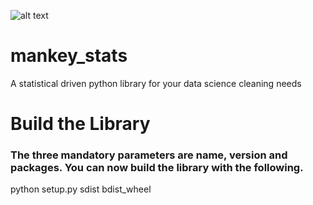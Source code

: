 ![alt text](https://www.pngfind.com/pngs/m/607-6079786_056-mankey-mankey-pokemon-hd-png-download.png)

# mankey_stats
A statistical driven python library for your data science cleaning needs


# Build the Library
### The three mandatory parameters are name, version and packages. You can now build the library with the following.
python setup.py sdist bdist_wheel



